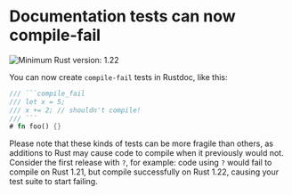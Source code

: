 # Documentation tests can now compile-fail

![Minimum Rust version: 1.22](https://img.shields.io/badge/Minimum%20Rust%20Version-1.22-brightgreen.svg)

You can now create `compile-fail` tests in Rustdoc, like this:

```rust
/// ```compile_fail
/// let x = 5;
/// x += 2; // shouldn't compile!
/// ```
# fn foo() {}
```

Please note that these kinds of tests can be more fragile than others, as
additions to Rust may cause code to compile when it previously would not.
Consider the first release with `?`, for example: code using `?` would fail
to compile on Rust 1.21, but compile successfully on Rust 1.22, causing your
test suite to start failing.
